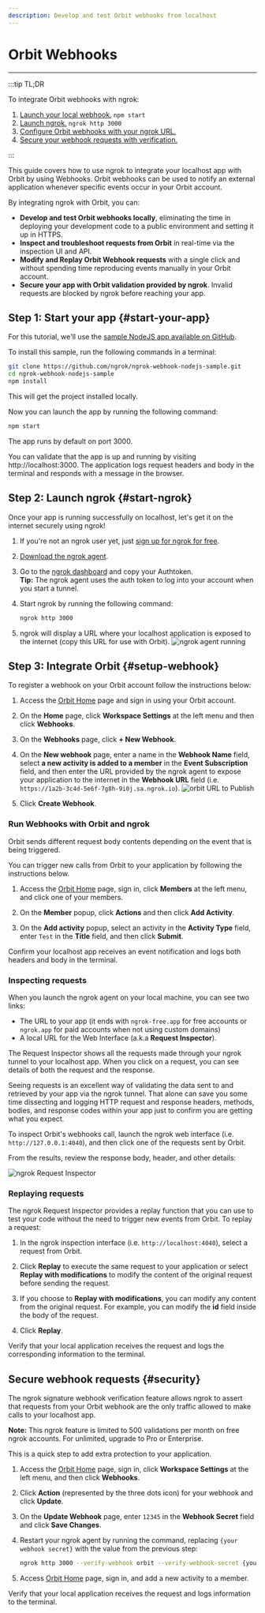 ```yaml
---
description: Develop and test Orbit webhooks from localhost
---
```


# Orbit Webhooks

---

:::tip TL;DR

To integrate Orbit webhooks with ngrok:

1. [Launch your local webhook.](#start-your-app) `npm start`
1. [Launch ngrok.](#start-ngrok) `ngrok http 3000`
1. [Configure Orbit webhooks with your ngrok URL.](#setup-webhook)
1. [Secure your webhook requests with verification.](#security)

:::

This guide covers how to use ngrok to integrate your localhost app with Orbit by using Webhooks.
Orbit webhooks can be used to notify an external application whenever specific events occur in your Orbit account.

By integrating ngrok with Orbit, you can:

- **Develop and test Orbit webhooks locally**, eliminating the time in deploying your development code to a public environment and setting it up in HTTPS.
- **Inspect and troubleshoot requests from Orbit** in real-time via the inspection UI and API.
- **Modify and Replay Orbit Webhook requests** with a single click and without spending time reproducing events manually in your Orbit account.
- **Secure your app with Orbit validation provided by ngrok**. Invalid requests are blocked by ngrok before reaching your app.

## **Step 1**: Start your app {#start-your-app}

For this tutorial, we'll use the [sample NodeJS app available on GitHub](https://github.com/ngrok/ngrok-webhook-nodejs-sample).

To install this sample, run the following commands in a terminal:

```bash
git clone https://github.com/ngrok/ngrok-webhook-nodejs-sample.git
cd ngrok-webhook-nodejs-sample
npm install
```

This will get the project installed locally.

Now you can launch the app by running the following command:

```bash
npm start
```

The app runs by default on port 3000.

You can validate that the app is up and running by visiting http://localhost:3000. The application logs request headers and body in the terminal and responds with a message in the browser.

## **Step 2**: Launch ngrok {#start-ngrok}

Once your app is running successfully on localhost, let's get it on the internet securely using ngrok!

1. If you're not an ngrok user yet, just [sign up for ngrok for free](https://ngrok.com/signup).

1. [Download the ngrok agent](https://ngrok.com/download).

1. Go to the [ngrok dashboard](https://dashboard.ngrok.com) and copy your Authtoken. <br />
   **Tip:** The ngrok agent uses the auth token to log into your account when you start a tunnel.
1. Start ngrok by running the following command:

   ```bash
   ngrok http 3000
   ```

1. ngrok will display a URL where your localhost application is exposed to the internet (copy this URL for use with Orbit).
   ![ngrok agent running](/img/integrations/launch_ngrok_tunnel.png)

## **Step 3**: Integrate Orbit {#setup-webhook}

To register a webhook on your Orbit account follow the instructions below:

1. Access the [Orbit Home](https://app.orbit.love/) page and sign in using your Orbit account.

1. On the **Home** page, click **Workspace Settings** at the left menu and then click **Webhooks**.

1. On the **Webhooks** page, click **+ New Webhook**.

1. On the **New webhook** page, enter a name in the **Webhook Name** field, select **a new activity is added to a member** in the **Event Subscription** field, and then enter the URL provided by the ngrok agent to expose your application to the internet in the **Webhook URL** field (i.e. `https://1a2b-3c4d-5e6f-7g8h-9i0j.sa.ngrok.io`).
   ![orbit URL to Publish](img/ngrok_url_configuration_orbit.png)

1. Click **Create Webhook**.

### Run Webhooks with Orbit and ngrok

Orbit sends different request body contents depending on the event that is being triggered.

You can trigger new calls from Orbit to your application by following the instructions below.

1. Access the [Orbit Home](https://app.orbit.love/) page, sign in, click **Members** at the left menu, and click one of your members.

1. On the **Member** popup, click **Actions** and then click **Add Activity**.

1. On the **Add activity** popup, select an activity in the **Activity Type** field, enter `Test` in the **Title** field, and then click **Submit**.

Confirm your localhost app receives an event notification and logs both headers and body in the terminal.

### Inspecting requests

When you launch the ngrok agent on your local machine, you can see two links:

- The URL to your app (it ends with `ngrok-free.app` for free accounts or `ngrok.app` for paid accounts when not using custom domains)
- A local URL for the Web Interface (a.k.a **Request Inspector**).

The Request Inspector shows all the requests made through your ngrok tunnel to your localhost app. When you click on a request, you can see details of both the request and the response.

Seeing requests is an excellent way of validating the data sent to and retrieved by your app via the ngrok tunnel. That alone can save you some time dissecting and logging HTTP request and response headers, methods, bodies, and response codes within your app just to confirm you are getting what you expect.

To inspect Orbit's webhooks call, launch the ngrok web interface (i.e. `http://127.0.0.1:4040`), and then click one of the requests sent by Orbit.

From the results, review the response body, header, and other details:

![ngrok Request Inspector](img/ngrok_introspection_orbit_webhooks.png)

### Replaying requests

The ngrok Request Inspector provides a replay function that you can use to test your code without the need to trigger new events from Orbit. To replay a request:

1. In the ngrok inspection interface (i.e. `http://localhost:4040`), select a request from Orbit.

1. Click **Replay** to execute the same request to your application or select **Replay with modifications** to modify the content of the original request before sending the request.

1. If you choose to **Replay with modifications**, you can modify any content from the original request. For example, you can modify the **id** field inside the body of the request.

1. Click **Replay**.

Verify that your local application receives the request and logs the corresponding information to the terminal.

## Secure webhook requests {#security}

The ngrok signature webhook verification feature allows ngrok to assert that requests from your Orbit webhook are the only traffic allowed to make calls to your localhost app.

**Note:** This ngrok feature is limited to 500 validations per month on free ngrok accounts. For unlimited, upgrade to Pro or Enterprise.

This is a quick step to add extra protection to your application.

1. Access the [Orbit Home](https://app.orbit.love/) page, sign in, click **Workspace Settings** at the left menu, and then click **Webhooks**.

1. Click **Action** (represented by the three dots icon) for your webhook and click **Update**.

1. On the **Update Webhook** page, enter `12345` in the **Webhook Secret** field and click **Save Changes**.

1. Restart your ngrok agent by running the command, replacing `{your webhook secret}` with the value from the previous step:

   ```bash
   ngrok http 3000 --verify-webhook orbit --verify-webhook-secret {your webhook secret}
   ```

1. Access [Orbit Home](https://app.orbit.love/) page, sign in, and add a new activity to a member.

Verify that your local application receives the request and logs information to the terminal.
